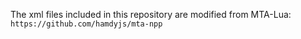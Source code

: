 The xml files included in this repository are modified from MTA-Lua:
`https://github.com/hamdyjs/mta-npp`
